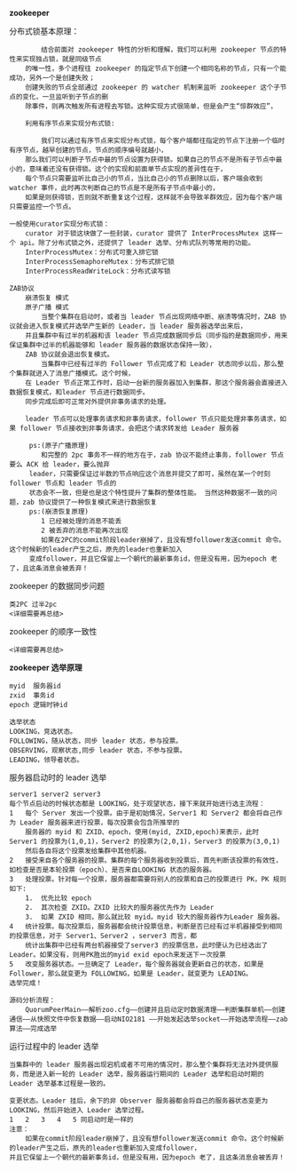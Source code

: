 **zookeeper** 
    
分布式锁基本原理：

            结合前面对 zookeeper 特性的分析和理解，我们可以利用 zookeeper 节点的特性来实现独占锁，就是同级节点
        的唯一性，多个进程往 zookeeper 的指定节点下创建一个相同名称的节点，只有一个能成功，另外一个是创建失败；
        创建失败的节点全部通过 zookeeper 的 watcher 机制来监听 zookeeper 这个子节点的变化，一旦监听到子节点的删
        除事件，则再次触发所有进程去写锁。这种实现方式很简单，但是会产生“惊群效应”，
        
        利用有序节点来实现分布式锁:
         
            我们可以通过有序节点来实现分布式锁，每个客户端都往指定的节点下注册一个临时有序节点，越早创建的节点，节点的顺序编号就越小，
        那么我们可以判断子节点中最的节点设置为获得锁。如果自己的节点不是所有子节点中最小的，意味着还没有获得锁。这个的实现和前面单节点实现的差异性在于，
        每个节点只需要监听比自己小的节点，当比自己小的节点删除以后，客户端会收到 watcher 事件，此时再次判断自己的节点是不是所有子节点中最小的，
        如果是则获得锁，否则就不断重复这个过程，这样就不会导致羊群效应，因为每个客户端只需要监控一个节点。
        
    一般使用curator实现分布式锁：
        curator 对于锁这块做了一些封装，curator 提供了 InterProcessMutex 这样一个 api。除了分布式锁之外，还提供了 leader 选举、分布式队列等常用的功能。
        InterProcessMutex：分布式可重入排它锁
        InterProcessSemaphoreMutex：分布式排它锁
        InterProcessReadWriteLock：分布式读写锁    
         
    ZAB协议
        崩溃恢复 模式         
        原子广播 模式
            当整个集群在启动时，或者当 leader 节点出现网络中断、崩溃等情况时，ZAB 协议就会进入恢复模式并选举产生新的 Leader，当 leader 服务器选举出来后，
        并且集群中有过半的机器和该 leader 节点完成数据同步后（同步指的是数据同步，用来保证集群中过半的机器能够和 leader 服务器的数据状态保持一致），
        ZAB 协议就会退出恢复模式。
            当集群中已经有过半的 Follower 节点完成了和 Leader 状态同步以后，那么整个集群就进入了消息广播模式。这个时候，
        在 Leader 节点正常工作时，启动一台新的服务器加入到集群，那这个服务器会直接进入数据恢复模式，和leader 节点进行数据同步。
        同步完成后即可正常对外提供非事务请求的处理。
        
        leader 节点可以处理事务请求和非事务请求，follower 节点只能处理非事务请求，如果 follower 节点接收到非事务请求，会把这个请求转发给 Leader 服务器
            
         ps:(原子广播原理) 
            和完整的 2pc 事务不一样的地方在于，zab 协议不能终止事务，follower 节点要么 ACK 给 leader，要么抛弃
         leader，只需要保证过半数的节点响应这个消息并提交了即可，虽然在某一个时刻 follower 节点和 leader 节点的
         状态会不一致，但是也是这个特性提升了集群的整体性能。 当然这种数据不一致的问题，zab 协议提供了一种恢复模式来进行数据恢复
         ps:(崩溃恢复原理) 
            1 已经被处理的消息不能丢
            2 被丢弃的消息不能再次出现
            如果在2PC的commit阶段leader崩掉了，且没有想follower发送commit 命令。这个时候新的leader产生之后，原先的leader也重新加入
         变成follower，并且它保留上一个朝代的最新事务id，但是没有用，因为epoch 老了，且这条消息会被丢弃！
            
                 
zookeeper 的数据同步问题

    类2PC 过半2pc
    <详细需要再总结>

zookeeper 的顺序一致性
    
    <详细需要再总结>
    
**zookeeper 选举原理**

    myid  服务器id
    zxid  事务id
    epoch 逻辑时钟id
    
    选举状态  
    LOOKING，竞选状态。
    FOLLOWING，随从状态，同步 leader 状态，参与投票。
    OBSERVING，观察状态,同步 leader 状态，不参与投票。
    LEADING，领导者状态。
    
服务器启动时的 leader 选举
    
    server1 server2 server3
    每个节点启动的时候状态都是 LOOKING，处于观望状态，接下来就开始进行选主流程：
    1   每个 Server 发出一个投票。由于是初始情况，Server1 和 Server2 都会将自己作为 Leader 服务器来进行投票，每次投票会包含所推举的
        服务器的 myid 和 ZXID、epoch，使用(myid, ZXID,epoch)来表示，此时 Server1 的投票为(1,0,1)，Server2 的投票为(2,0,1)，Server3 的投票为(3,0,1)
        然后各自将这个投票发给集群中其他机器。
    2   接受来自各个服务器的投票。集群的每个服务器收到投票后，首先判断该投票的有效性，如检查是否是本轮投票（epoch）、是否来自LOOKING 状态的服务器。
    3   处理投票。针对每一个投票，服务器都需要将别人的投票和自己的投票进行 PK，PK 规则如下:
        1.  优先比较 epoch
        2.  其次检查 ZXID。ZXID 比较大的服务器优先作为 Leader
        3.  如果 ZXID 相同，那么就比较 myid。myid 较大的服务器作为Leader 服务器。
    4   统计投票。每次投票后，服务器都会统计投票信息，判断是否已经有过半机器接受到相同的投票信息，对于 Server1、Server2 ，server3 而言，都
        统计出集群中已经有两台机器接受了server3 的投票信息，此时便认为已经选出了 Leader。如果没有，则用PK胜出的myid exid epoch来发送下一次投票
    5   改变服务器状态。一旦确定了 Leader，每个服务器就会更新自己的状态，如果是 Follower，那么就变更为 FOLLOWING，如果是 Leader，就变更为 LEADING。
    选举完成！
    
    源码分析流程：
        QuorumPeerMain——解析zoo.cfg——创建并且启动定时数据清理——判断集群单机——创建通信——从快照文件中恢复数据——启动NIO2181 ——开始发起选举socket——开始选举流程——zab算法——完成选举
        
运行过程中的 leader 选举
    
    当集群中的 leader 服务器出现宕机或者不可用的情况时，那么整个集群将无法对外提供服务，而是进入新一轮的 Leader 选举，服务器运行期间的 Leader 选举和启动时期的 Leader 选举基本过程是一致的。    
    
    变更状态。Leader 挂后，余下的非 Observer 服务器都会将自己的服务器状态变更为 LOOKING，然后开始进入 Leader 选举过程。
    1   2   3   4   5 同启动时是一样的 
    注意：
        如果在commit阶段leader崩掉了，且没有想follower发送commit 命令。这个时候新的leader产生之后，原先的leader也重新加入变成follower，
    并且它保留上一个朝代的最新事务id，但是没有用，因为epoch 老了，且这条消息会被丢弃！    
    
    
    
    
    
    